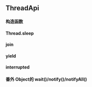 ## ThreadApi

#### 构造函数
#### Thread.sleep
#### join
#### yield
#### interrupted
#### 番外 Object的 wait()/notify()/notifyAll()